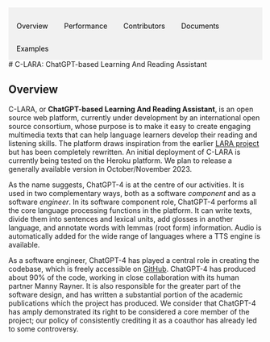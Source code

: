 <div style="overflow: hidden; background-color: #f1f1f1;">

  <a href="index.html" style="float: left; display: block; color: black; text-align: center; padding: 14px 16px; text-decoration: none;">Overview</a>
  <a href="performance.html" style="float: left; display: block; color: black; text-align: center; padding: 14px 16px; text-decoration: none;">Performance</a>
  <a href="collaborators.html" style="float: left; display: block; color: black; text-align: center; padding: 14px 16px; text-decoration: none;">Contributors</a>
  <a href="documents.html" style="float: left; display: block; color: black; text-align: center; padding: 14px 16px; text-decoration: none;">Documents</a>
  <a href="examples.html" style="float: left; display: block; color: black; text-align: center; padding: 14px 16px; text-decoration: none;">Examples</a>

</div>
# C-LARA: ChatGPT-based Learning And Reading Assistant

## Overview
C-LARA, or **ChatGPT-based Learning And Reading Assistant**, is an open source web platform,
currently under development by an international open source consortium, whose purpose is to 
make it easy to create engaging multimedia texts that can help language learners develop their reading and listening skills.
The platform draws inspiration from the earlier [LARA project](https://www.unige.ch/callector/lara) but has been
completely rewritten. An initial deployment of C-LARA is currently being tested on the Heroku platform. 
We plan to release a generally available version in October/November 2023.

As the name suggests, ChatGPT-4 is at the centre of our activities. It is used in two complementary ways, both 
as a software *component* and as a software *engineer*. In its software component role, ChatGPT-4 performs
all the core language processing functions in the platform. It can write texts, divide them into sentences and 
lexical units, add glosses in another language, and annotate words with lemmas (root form) information.
Audio is automatically added for the wide range of languages where a TTS engine is available.

As a software engineer, ChatGPT-4 has played a central role in creating the codebase, which is freely
accessible on [GitHub](https://github.com/mannyrayner/C-LARA). ChatGPT-4 has produced about 90% 
of the code, working in close collaboration with its human partner Manny Rayner. It is also responsible for the greater 
part of the software design, and has written a substantial portion of the academic publications which
the project has produced. We consider that ChatGPT-4 has amply demonstrated its right to be considered
a core member of the project; our policy of consistently crediting it as a coauthor has already led to 
some controversy.






